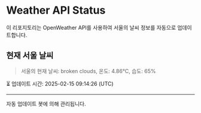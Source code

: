 
# Weather API Status

이 리포지토리는 OpenWeather API를 사용하여 서울의 날씨 정보를 자동으로 업데이트합니다.

## 현재 서울 날씨
> 서울의 현재 날씨: broken clouds, 온도: 4.86°C, 습도: 65%

⏳ 업데이트 시간: 2025-02-15 09:14:26 (UTC)

---
자동 업데이트 봇에 의해 관리됩니다.
